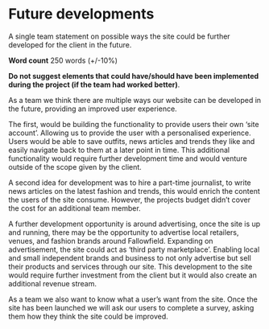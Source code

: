 # Future developments

A single team statement on possible ways the site could be further developed for the client in the future.

**Word count** 250 words (+/-10%)

**Do not suggest elements that could have/should have been implemented during the project (if the team had worked better)**.

As a team we think there are multiple ways our website can be developed in the future, providing an improved user experience. 

The first, would be building the functionality to provide users their own ‘site account’. Allowing us to provide the user with a personalised experience. Users would be able to save outfits, news articles and trends they like and easily navigate back to them at a later point in time. This additional functionality would require further development time and would venture outside of the scope given by the client.  

A second idea for development was to hire a part-time journalist, to write news articles on the latest fashion and trends, this would enrich the content the users of the site consume. However, the projects budget didn’t cover the cost for an additional team member. 

A further development opportunity is around advertising, once the site is up and running, there may be the opportunity to advertise local retailers, venues, and fashion brands around Fallowfield. Expanding on advertisement, the site could act as ‘third party marketplace’. Enabling local and small independent brands and business to not only advertise but sell their products and services through our site. This development to the site would require further investment from the client but it would also create an additional revenue stream. 

As a team we also want to know what a user’s want from the site. Once the site has been launched we will ask our users to complete a survey, asking them how they think the site could be improved. 

